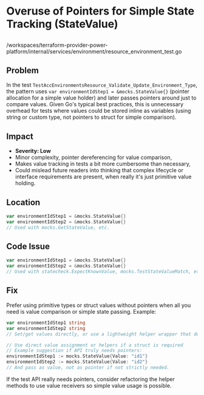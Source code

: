 # Overuse of Pointers for Simple State Tracking (StateValue)

##

/workspaces/terraform-provider-power-platform/internal/services/environment/resource_environment_test.go

## Problem

In the test `TestAccEnvironmentsResource_Validate_Update_Environment_Type`, the pattern uses `var environmentIdStep1 = &mocks.StateValue{}` (pointer allocation for a simple value holder) and later passes pointers around just to compare values. Given Go's typical best practices, this is unnecessary overhead for tests where values could be stored inline as variables (using string or custom type, not pointers to struct for simple comparison).

## Impact

- **Severity: Low**
- Minor complexity, pointer dereferencing for value comparison,
- Makes value tracking in tests a bit more cumbersome than necessary,
- Could mislead future readers into thinking that complex lifecycle or interface requirements are present, when really it's just primitive value holding.

## Location

```go
var environmentIdStep1 = &mocks.StateValue{}
var environmentIdStep2 = &mocks.StateValue{}
// Used with mocks.GetStateValue, etc.
```

## Code Issue

```go
var environmentIdStep1 = &mocks.StateValue{}
var environmentIdStep2 = &mocks.StateValue{}
// Used with statecheck.ExpectKnownValue, mocks.TestStateValueMatch, etc.
```

## Fix

Prefer using primitive types or struct values without pointers when all you need is value comparison or simple state passing. Example:

```go
var environmentIdStep1 string
var environmentIdStep2 string
// Set/get values directly, or use a lightweight helper wrapper that doesn't require pointer indirection.

// Use direct value assignment or helpers if a struct is required
// Example suggestion if API truly needs pointers:
environmentIdStep1 := mocks.StateValue{Value: "id1"}
environmentIdStep2 := mocks.StateValue{Value: "id2"}
// And pass as value, not as pointer if not strictly needed.
```

If the test API really needs pointers, consider refactoring the helper methods to use value receivers so simple value usage is possible.

